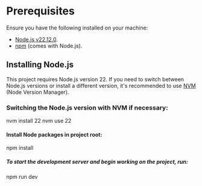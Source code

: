 # Prerequisites

Ensure you have the following installed on your machine:

- [Node.js v22.12.0](https://nodejs.org/en/download/).
- [npm](https://www.npmjs.com/) (comes with Node.js).

## Installing Node.js

This project requires Node.js version 22. If you need to switch between Node.js versions or install a different version, it's recommended to use [NVM](https://github.com/nvm-sh/nvm) (Node Version Manager).

### Switching the Node.js version with NVM if necessary:

nvm install 22
nvm use 22

#### Install Node packages in project root:

npm install

##### To start the development server and begin working on the project, run:

npm run dev
